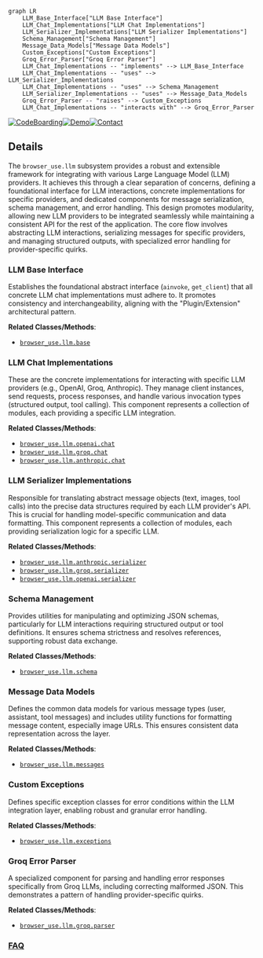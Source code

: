 ```mermaid
graph LR
    LLM_Base_Interface["LLM Base Interface"]
    LLM_Chat_Implementations["LLM Chat Implementations"]
    LLM_Serializer_Implementations["LLM Serializer Implementations"]
    Schema_Management["Schema Management"]
    Message_Data_Models["Message Data Models"]
    Custom_Exceptions["Custom Exceptions"]
    Groq_Error_Parser["Groq Error Parser"]
    LLM_Chat_Implementations -- "implements" --> LLM_Base_Interface
    LLM_Chat_Implementations -- "uses" --> LLM_Serializer_Implementations
    LLM_Chat_Implementations -- "uses" --> Schema_Management
    LLM_Serializer_Implementations -- "uses" --> Message_Data_Models
    Groq_Error_Parser -- "raises" --> Custom_Exceptions
    LLM_Chat_Implementations -- "interacts with" --> Groq_Error_Parser
```

[![CodeBoarding](https://img.shields.io/badge/Generated%20by-CodeBoarding-9cf?style=flat-square)](https://github.com/CodeBoarding/GeneratedOnBoardings)[![Demo](https://img.shields.io/badge/Try%20our-Demo-blue?style=flat-square)](https://www.codeboarding.org/demo)[![Contact](https://img.shields.io/badge/Contact%20us%20-%20contact@codeboarding.org-lightgrey?style=flat-square)](mailto:contact@codeboarding.org)

## Details

The `browser_use.llm` subsystem provides a robust and extensible framework for integrating with various Large Language Model (LLM) providers. It achieves this through a clear separation of concerns, defining a foundational interface for LLM interactions, concrete implementations for specific providers, and dedicated components for message serialization, schema management, and error handling. This design promotes modularity, allowing new LLM providers to be integrated seamlessly while maintaining a consistent API for the rest of the application. The core flow involves abstracting LLM interactions, serializing messages for specific providers, and managing structured outputs, with specialized error handling for provider-specific quirks.

### LLM Base Interface
Establishes the foundational abstract interface (`ainvoke`, `get_client`) that all concrete LLM chat implementations must adhere to. It promotes consistency and interchangeability, aligning with the "Plugin/Extension" architectural pattern.


**Related Classes/Methods**:

- <a href="https://github.com/browser-use/browser-use/blob/main/browser_use/llm/base.py" target="_blank" rel="noopener noreferrer">`browser_use.llm.base`</a>


### LLM Chat Implementations
These are the concrete implementations for interacting with specific LLM providers (e.g., OpenAI, Groq, Anthropic). They manage client instances, send requests, process responses, and handle various invocation types (structured output, tool calling). This component represents a collection of modules, each providing a specific LLM integration.


**Related Classes/Methods**:

- <a href="https://github.com/browser-use/browser-use/blob/main/browser_use/llm/openai/chat.py" target="_blank" rel="noopener noreferrer">`browser_use.llm.openai.chat`</a>
- <a href="https://github.com/browser-use/browser-use/blob/main/browser_use/llm/groq/chat.py" target="_blank" rel="noopener noreferrer">`browser_use.llm.groq.chat`</a>
- <a href="https://github.com/browser-use/browser-use/blob/main/browser_use/llm/anthropic/chat.py" target="_blank" rel="noopener noreferrer">`browser_use.llm.anthropic.chat`</a>


### LLM Serializer Implementations
Responsible for translating abstract message objects (text, images, tool calls) into the precise data structures required by each LLM provider's API. This is crucial for handling model-specific communication and data formatting. This component represents a collection of modules, each providing serialization logic for a specific LLM.


**Related Classes/Methods**:

- <a href="https://github.com/browser-use/browser-use/blob/main/browser_use/llm/anthropic/serializer.py" target="_blank" rel="noopener noreferrer">`browser_use.llm.anthropic.serializer`</a>
- <a href="https://github.com/browser-use/browser-use/blob/main/browser_use/llm/groq/serializer.py" target="_blank" rel="noopener noreferrer">`browser_use.llm.groq.serializer`</a>
- <a href="https://github.com/browser-use/browser-use/blob/main/browser_use/llm/openai/serializer.py" target="_blank" rel="noopener noreferrer">`browser_use.llm.openai.serializer`</a>


### Schema Management
Provides utilities for manipulating and optimizing JSON schemas, particularly for LLM interactions requiring structured output or tool definitions. It ensures schema strictness and resolves references, supporting robust data exchange.


**Related Classes/Methods**:

- <a href="https://github.com/browser-use/browser-use/blob/main/browser_use/llm/schema.py" target="_blank" rel="noopener noreferrer">`browser_use.llm.schema`</a>


### Message Data Models
Defines the common data models for various message types (user, assistant, tool messages) and includes utility functions for formatting message content, especially image URLs. This ensures consistent data representation across the layer.


**Related Classes/Methods**:

- <a href="https://github.com/browser-use/browser-use/blob/main/browser_use/llm/messages.py" target="_blank" rel="noopener noreferrer">`browser_use.llm.messages`</a>


### Custom Exceptions
Defines specific exception classes for error conditions within the LLM integration layer, enabling robust and granular error handling.


**Related Classes/Methods**:

- <a href="https://github.com/browser-use/browser-use/blob/main/browser_use/llm/exceptions.py" target="_blank" rel="noopener noreferrer">`browser_use.llm.exceptions`</a>


### Groq Error Parser
A specialized component for parsing and handling error responses specifically from Groq LLMs, including correcting malformed JSON. This demonstrates a pattern of handling provider-specific quirks.


**Related Classes/Methods**:

- <a href="https://github.com/browser-use/browser-use/blob/main/browser_use/llm/groq/parser.py" target="_blank" rel="noopener noreferrer">`browser_use.llm.groq.parser`</a>




### [FAQ](https://github.com/CodeBoarding/GeneratedOnBoardings/tree/main?tab=readme-ov-file#faq)